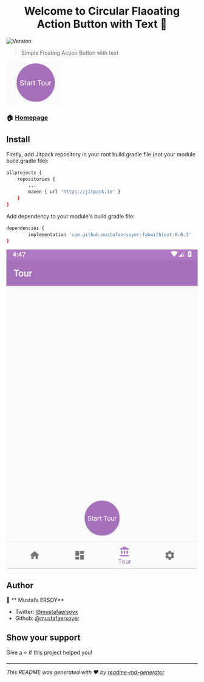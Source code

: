 <h1 align="center">Welcome to Circular Flaoating Action Button with Text 👋</h1>
<p>
  <img alt="Version" src="https://img.shields.io/badge/version-0.0.3-blue.svg?cacheSeconds=2592000" />

</p>

> Simple Floating Action Button with text

![alt text](https://github.com/mustafaersoyer/FabWithText/blob/master/Capture.PNG?raw=true)

### 🏠 [Homepage](github.com/mustafaersoyer/FabWithText)

## Install
Firstly, add Jitpack repository in your root build.gradle file (not your module build.gradle file):

```sh
allprojects {
    repositories {
        ...
        maven { url "https://jitpack.io" }
    }
}
```

Add dependency to your module's build.gradle file:

```sh
dependencies {
        implementation 'com.github.mustafaersoyer:fabwithtext:0.0.3'
}
```
![alt text](https://github.com/mustafaersoyer/FabWithText/blob/master/Screen.PNG?raw=true)


## Author

👤 ** Mustafa ERSOY**

* Twitter: [@mustafaersoyx](https://twitter.com/mustafaersoyx)
* Github: [@mustafaersoyer](https://github.com/mustafaersoyer)

## Show your support

Give a ⭐️ if this project helped you!

***
_This README was generated with ❤️ by [readme-md-generator](https://github.com/kefranabg/readme-md-generator)_
